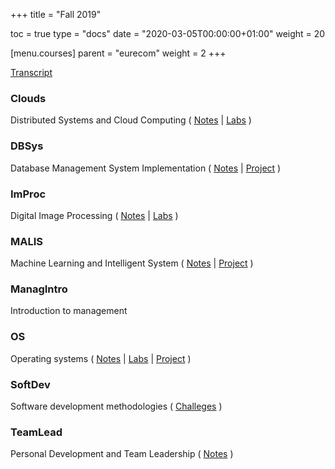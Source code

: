 +++
title = "Fall 2019"

toc = true
type = "docs"
date = "2020-03-05T00:00:00+01:00"
weight = 20

[menu.courses]
    parent = "eurecom"
    weight = 2
+++

[Transcript](/files/transcript-fall2019.pdf)

### Clouds
Distributed Systems and Cloud Computing ( [Notes](/files/notes/clouds-notes.pdf) | [Labs](https://gitlab.eurecom.fr/bouzaien/clouds-labs) )
### DBSys
Database Management System Implementation ( [Notes](/files/notes/dbsys-notes.pdf) | [Project](https://gitlab.eurecom.fr/dbsys-groupe-aq/java-minibase) )
### ImProc
Digital Image Processing ( [Notes](/files/notes/improc-notes.pdf) | [Labs](https://gitlab.eurecom.fr/bouzaien/improc_labs) )
### MALIS
Machine Learning and Intelligent System ( [Notes](/files/notes/malis-notes.pdf) | [Project](https://gitlab.eurecom.fr/malis-group13/traffic-signs-detection-and-classification) )
### ManagIntro
Introduction to management
### OS
Operating systems ( [Notes](/files/notes/os-notes.pdf) | [Labs](https://gitlab.eurecom.fr/bouzaien/os_labs) | [Project](/project/identify-and-shoot/) )
### SoftDev
Software development methodologies ( [Challeges](https://gitlab.eurecom.fr/bouzaien/softdev-challenges) )
### TeamLead
Personal Development and Team Leadership ( [Notes](/files/notes/teamlead-notes.pdf) )